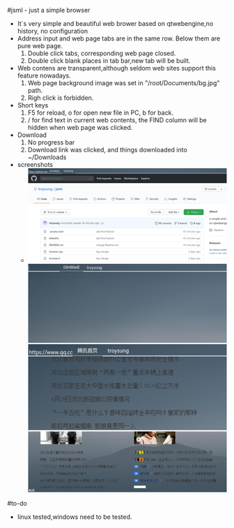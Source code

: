 #jsml - just a simple browser
- It`s very simple and beautiful web brower based on qtwebengine,no history, no configuration
- Address input and web page tabs are in the same row. Below them are pure web page.
  1. Double click tabs, corresponding web page closed.
	2. Double click blank places in tab bar,new tab will be built.
- Web contens are transparent,although seldom web sites support this feature nowadays.
	1. Web page background image was set in "/root/Documents/bg.jpg" path.
  2. Righ click is forbidden.
- Short keys
  1. F5 for reload, o for open new file in PC, b for back.
	2. / for find text in current web contents, the FIND column will be hidden when web page was clicked.
- Download
  1. No progress bar
	2. Download link was clicked, and things downloaded into ~/Downloads
- screenshots
  - ![image](./res/screenshot1.png)
	 ![image](./res/screenshot2.png)
	 ![image](./res/screenshot3.png)
	 ![image](./res/screenshot4.png)

#to-do
- linux tested,windows need to be tested.
